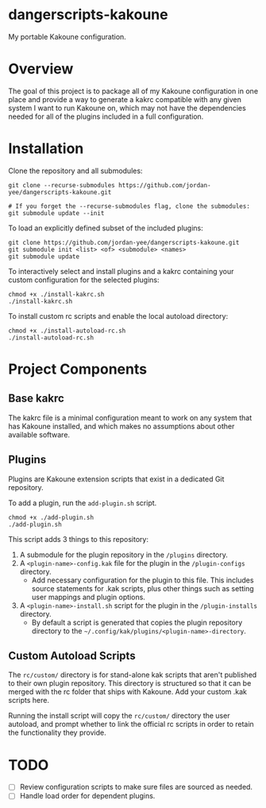 # dangerscripts-kakoune
My portable Kakoune configuration.

# Overview

The goal of this project is to package all of my Kakoune configuration in one place
and provide a way to generate a kakrc compatible with any given system I want to
run Kakoune on, which may not have the dependencies needed for all of the plugins
included in a full configuration.

# Installation

Clone the repository and all submodules:
```
git clone --recurse-submodules https://github.com/jordan-yee/dangerscripts-kakoune.git

# If you forget the --recurse-submodules flag, clone the submodules:
git submodule update --init
```

To load an explicitly defined subset of the included plugins:
```
git clone https://github.com/jordan-yee/dangerscripts-kakoune.git
git submodule init <list> <of> <submodule> <names>
git submodule update
```

To interactively select and install plugins and a kakrc containing your custom
configuration for the selected plugins:
```
chmod +x ./install-kakrc.sh
./install-kakrc.sh
```

To install custom rc scripts and enable the local autoload directory:
```
chmod +x ./install-autoload-rc.sh
./install-autoload-rc.sh
```

# Project Components

## Base kakrc

The kakrc file is a minimal configuration meant to work on any system that has Kakoune
installed, and which makes no assumptions about other available software.

## Plugins

Plugins are Kakoune extension scripts that exist in a dedicated Git repository.

To add a plugin, run the `add-plugin.sh` script.
```
chmod +x ./add-plugin.sh
./add-plugin.sh
```

This script adds 3 things to this repository:
1. A submodule for the plugin repository in the `/plugins` directory.
2. A `<plugin-name>-config.kak` file for the plugin in the `/plugin-configs` directory.
   - Add necessary configuration for the plugin to this file. This includes source
     statements for .kak scripts, plus other things such as setting user mappings
     and plugin options.
3. A `<plugin-name>-install.sh` script for the plugin in the `/plugin-installs` directory.
   - By default a script is generated that copies the plugin repository directory to the `~/.config/kak/plugins/<plugin-name>-directory`.

## Custom Autoload Scripts

The `rc/custom/` directory is for stand-alone kak scripts that aren't published
to their own plugin repository. This directory is structured so that it can be merged
with the rc folder that ships with Kakoune. Add your custom .kak scripts here.

Running the install script will copy the `rc/custom/` directory the user autoload,
and prompt whether to link the official rc scripts in order to retain the functionality
they provide.

# TODO

- [ ] Review configuration scripts to make sure files are sourced as needed.
- [ ] Handle load order for dependent plugins.
